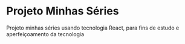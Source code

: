 <h1>Projeto Minhas Séries</h1>

Projeto minhas séries usando tecnologia React, para fins de estudo e aperfeiçoamento da tecnologia
